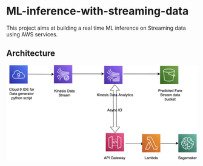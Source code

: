 # ML-inference-with-streaming-data
This project aims at building a real time ML inference on Streaming data using AWS services.

## Architecture
![alt text](https://github.com/karthikkaiplody/ML-inference-with-streaming-data/blob/main/doc-assets/bigdata-project.png)


